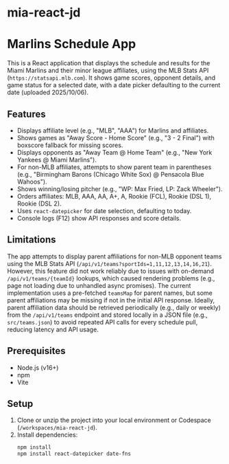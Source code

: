 # mia-react-jd

# Marlins Schedule App

This is a React application that displays the schedule and results for the Miami Marlins and their minor league affiliates, using the MLB Stats API (`https://statsapi.mlb.com`). It shows game scores, opponent details, and game status for a selected date, with a date picker defaulting to the current date (uploaded 2025/10/06).

## Features
- Displays affiliate level (e.g., "MLB", "AAA") for Marlins and affiliates.
- Shows games as "Away Score - Home Score" (e.g., "3 - 2 Final") with boxscore fallback for missing scores.
- Displays opponents as "Away Team @ Home Team" (e.g., "New York Yankees @ Miami Marlins").
- For non-MLB affiliates, attempts to show parent team in parentheses (e.g., "Birmingham Barons (Chicago White Sox) @ Pensacola Blue Wahoos").
- Shows winning/losing pitcher (e.g., "WP: Max Fried, LP: Zack Wheeler").
- Orders affiliates: MLB, AAA, AA, A+, A, Rookie (FCL), Rookie (DSL 1), Rookie (DSL 2).
- Uses `react-datepicker` for date selection, defaulting to today.
- Console logs (F12) show API responses and score details.

## Limitations
The app attempts to display parent affiliations for non-MLB opponent teams using the MLB Stats API (`/api/v1/teams?sportIds=1,11,12,13,14,16,21`). However, this feature did not work reliably due to issues with on-demand `/api/v1/teams/{teamId}` lookups, which caused rendering problems (e.g., page not loading due to unhandled async promises). The current implementation uses a pre-fetched `teamsMap` for parent names, but some parent affiliations may be missing if not in the initial API response. Ideally, parent affiliation data should be retrieved periodically (e.g., daily or weekly) from the `/api/v1/teams` endpoint and stored locally in a JSON file (e.g., `src/teams.json`) to avoid repeated API calls for every schedule pull, reducing latency and API usage.

## Prerequisites
- Node.js (v16+)
- npm
- Vite

## Setup
1. Clone or unzip the project into your local environment or Codespace (`/workspaces/mia-react-jd`).
2. Install dependencies:
   ```bash
   npm install
   npm install react-datepicker date-fns